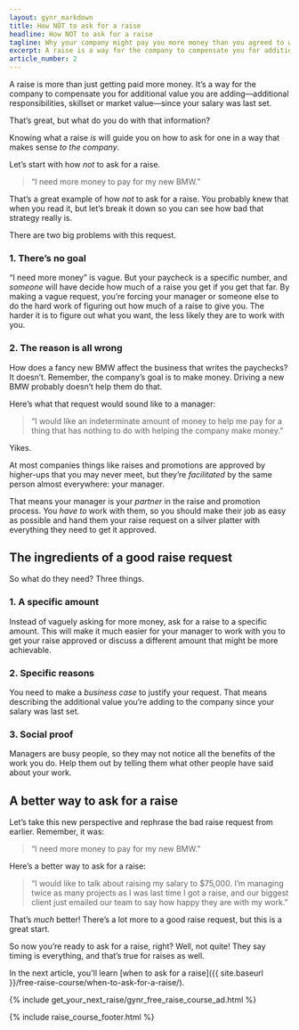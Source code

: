 ```yaml
---
layout: gynr_markdown
title: How NOT to ask for a raise
headline: How NOT to ask for a raise
tagline: Why your company might pay you more money than you agreed to work for
excerpt: A raise is a way for the company to compensate you for additional value you are adding since your salary was last set.
article_number: 2
---
```

A raise is more than just getting paid more money. It’s a way for the company to compensate you for additional value you are adding—additional responsibilities, skillset or market value—since your salary was last set.

That’s great, but what do you do with that information?

Knowing what a raise *is* will guide you on how to ask for one in a way that makes sense *to the company*.

Let’s start with how *not* to ask for a raise.

> “I need more money to pay for my new BMW.”

That’s a great example of how *not* to ask for a raise. You probably knew that when you read it, but let’s break it down so you can see how bad that strategy really is.

There are two big problems with this request.

### 1. There’s no goal

“I need more money” is vague. But your paycheck is a specific number, and *someone* will have decide how much of a raise you get if you get that far. By making a vague request, you’re forcing your manager or someone else to do the hard work of figuring out how much of a raise to give you. The harder it is to figure out what you want, the less likely they are to work with you.

### 2. The reason is all wrong

How does a fancy new BMW affect the business that writes the paychecks? It doesn’t. Remember, the company’s goal is to make money. Driving a new BMW probably doesn’t help them do that.

Here’s what that request would sound like to a manager:

> “I would like an indeterminate amount of money to help me pay for a thing that has nothing to do with helping the company make money.”

Yikes.

At most companies things like raises and promotions are approved by higher-ups that you may never meet, but they’re *facilitated* by the same person almost everywhere: your manager.

That means your manager is your *partner* in the raise and promotion process. You *have to* work with them, so you should make their job as easy as possible and hand them your raise request on a silver platter with everything they need to get it approved.

## The ingredients of a good raise request

So what do they need? Three things.

### 1. A specific amount

Instead of vaguely asking for more money, ask for a raise to a specific amount. This will make it much easier for your manager to work with you to get your raise approved or discuss a different amount that might be more achievable.

### 2. Specific reasons

You need to make a *business case* to justify your request. That means describing the additional value you’re adding to the company since your salary was last set.

### 3. Social proof

Managers are busy people, so they may not notice all the benefits of the work you do. Help them out by telling them what other people have said about your work.

## A better way to ask for a raise

Let’s take this new perspective and rephrase the bad raise request from earlier. Remember, it was:

> “I need more money to pay for my new BMW.”

Here’s a better way to ask for a raise:

> “I would like to talk about raising my salary to $75,000. I’m managing twice as many projects as I was last time I got a raise, and our biggest client just emailed our team to say how happy they are with my work.”

That’s *much* better! There’s a lot more to a good raise request, but this is a great start.

So now you’re ready to ask for a raise, right? Well, not quite! They say timing is everything, and that’s true for raises as well.

In the next article, you'll learn [when to ask for a raise]({{ site.baseurl }}/free-raise-course/when-to-ask-for-a-raise/).

{% include get_your_next_raise/gynr_free_raise_course_ad.html %}

{% include raise_course_footer.html %}